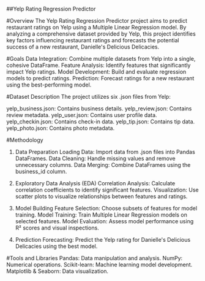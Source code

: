 ##Yelp Rating Regression Predictor

#Overview
The Yelp Rating Regression Predictor project aims to predict restaurant ratings on Yelp using a Multiple Linear Regression model. By analyzing a comprehensive dataset provided by Yelp, this project identifies key factors influencing restaurant ratings and forecasts the potential success of a new restaurant, Danielle's Delicious Delicacies.

#Goals
Data Integration: Combine multiple datasets from Yelp into a single, cohesive DataFrame.
Feature Analysis: Identify features that significantly impact Yelp ratings.
Model Development: Build and evaluate regression models to predict ratings.
Prediction: Forecast ratings for a new restaurant using the best-performing model.

#Dataset Description
The project utilizes six .json files from Yelp:

yelp_business.json: Contains business details.
yelp_review.json: Contains review metadata.
yelp_user.json: Contains user profile data.
yelp_checkin.json: Contains check-in data.
yelp_tip.json: Contains tip data.
yelp_photo.json: Contains photo metadata.


#Methodology
1. Data Preparation
Loading Data: Import data from .json files into Pandas DataFrames.
Data Cleaning: Handle missing values and remove unnecessary columns.
Data Merging: Combine DataFrames using the business_id column.

2. Exploratory Data Analysis (EDA)
Correlation Analysis: Calculate correlation coefficients to identify significant features.
Visualization: Use scatter plots to visualize relationships between features and ratings.

3. Model Building
Feature Selection: Choose subsets of features for model training.
Model Training: Train Multiple Linear Regression models on selected features.
Model Evaluation: Assess model performance using R² scores and visual inspections.

4. Prediction
Forecasting: Predict the Yelp rating for Danielle's Delicious Delicacies using the best model.

#Tools and Libraries
Pandas: Data manipulation and analysis.
NumPy: Numerical operations.
Scikit-learn: Machine learning model development.
Matplotlib & Seaborn: Data visualization.
